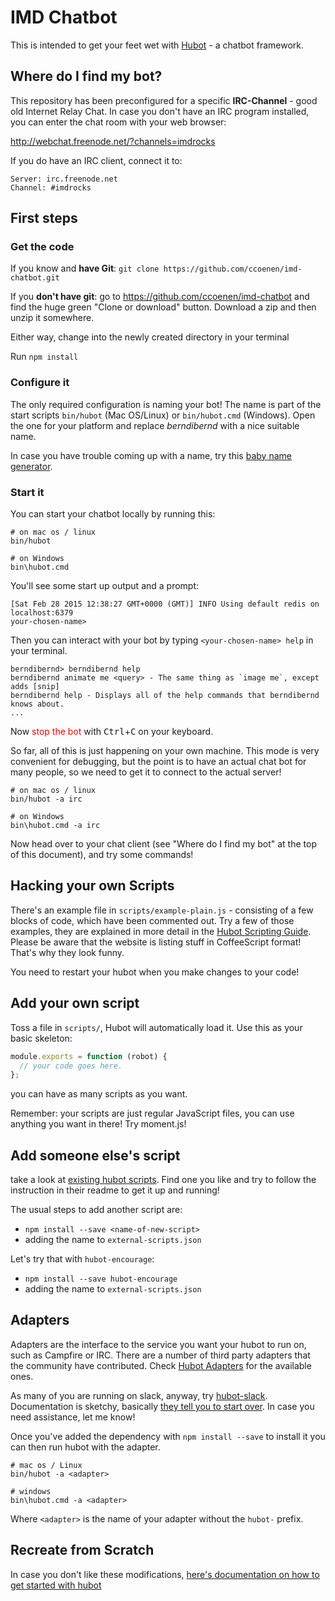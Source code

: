 # IMD Chatbot

This is intended to get your feet wet with [Hubot](https://hubot.github.com/) -
a chatbot framework.

## Where do I find my bot?

This repository has been preconfigured for a specific **IRC-Channel** - good old
Internet Relay Chat. In case you don't have an IRC program installed, you can
enter the chat room with your web browser:

http://webchat.freenode.net/?channels=imdrocks

If you do have an IRC client, connect it to:

```
Server: irc.freenode.net
Channel: #imdrocks
```

## First steps

### Get the code

If you know and **have Git**: `git clone https://github.com/ccoenen/imd-chatbot.git`

If you **don't have git**: go to https://github.com/ccoenen/imd-chatbot and
find the huge green "Clone or download" button. Download a zip and then unzip
it somewhere.

Either way, change into the newly created directory in your terminal  

Run `npm install`

### Configure it

The only required configuration is naming your bot! The name is part of the
start scripts `bin/hubot` (Mac OS/Linux) or `bin/hubot.cmd` (Windows). Open
the one for your platform and replace *berndibernd* with a nice suitable name.

In case you have trouble coming up with a name, try this [baby name generator](www.babynames.co.uk/name-builder/?randomname=1).

### Start it

You can start your chatbot locally by running this:

    # on mac os / linux
    bin/hubot
    
    # on Windows
    bin\hubot.cmd

You'll see some start up output and a prompt:

    [Sat Feb 28 2015 12:38:27 GMT+0000 (GMT)] INFO Using default redis on localhost:6379
    your-chosen-name>

Then you can interact with your bot by typing `<your-chosen-name> help` in your terminal.

    berndibernd> berndibernd help
    berndibernd animate me <query> - The same thing as `image me`, except adds [snip]
    berndibernd help - Displays all of the help commands that berndibernd knows about.
    ...

Now <span style="color: red">stop the bot</span> with <kbd>Ctrl</kbd>+<kbd>C</kbd> on your keyboard.

So far, all of this is just happening on your own machine. This mode is very
convenient for debugging, but the point is to have an actual chat bot for many
people, so we need to get it to connect to the actual server!

    # on mac os / linux
    bin/hubot -a irc
    
    # on Windows
    bin\hubot.cmd -a irc

Now head over to your chat client (see "Where do I find my bot" at the top of this
document), and try some commands!

## Hacking your own Scripts

There's an example file in `scripts/example-plain.js` - consisting of a few
blocks of code, which have been commented out. Try a few of those examples, they
are explained in more detail in the [Hubot Scripting Guide](https://hubot.github.com/docs/scripting/).
Please be aware that the website is listing stuff in CoffeeScript format! That's
why they look funny.

You need to restart your hubot when you make changes to your code!

## Add your own script

Toss a file in `scripts/`, Hubot will automatically load it. Use this as your
basic skeleton:

```JavaScript
module.exports = function (robot) {
  // your code goes here.
};
```

you can have as many scripts as you want.

Remember: your scripts are just regular JavaScript files, you can use anything
you want in there! Try moment.js!

## Add someone else's script

take a look at [existing hubot scripts](https://www.npmjs.com/browse/keyword/hubot-scripts).
Find one you like and try to follow the instruction in their readme to get it
up and running!

The usual steps to add another script are:

* `npm install --save <name-of-new-script>`
* adding the name to `external-scripts.json`

Let's try that with `hubot-encourage`:

* `npm install --save hubot-encourage`
* adding the name to `external-scripts.json`


## Adapters

Adapters are the interface to the service you want your hubot to run on, such
as Campfire or IRC. There are a number of third party adapters that the
community have contributed. Check [Hubot Adapters][hubot-adapters] for the
available ones.

As many of you are running on slack, anyway, try [hubot-slack](https://github.com/SlackAPI/hubot-slack).
Documentation is sketchy, basically [they tell you to start over](https://slackapi.github.io/hubot-slack/).
In case you need assistance, let me know!

Once you've added the dependency with `npm install --save` to install it you
can then run hubot with the adapter.

    # mac os / Linux
    bin/hubot -a <adapter>
    
    # windows
    bin\hubot.cmd -a <adapter>

Where `<adapter>` is the name of your adapter without the `hubot-` prefix.

[hubot-adapters]: https://hubot.github.com/docs/adapters/

## Recreate from Scratch

In case you don't like these modifications, [here's documentation on how to get
started with hubot](https://hubot.github.com/docs/)

